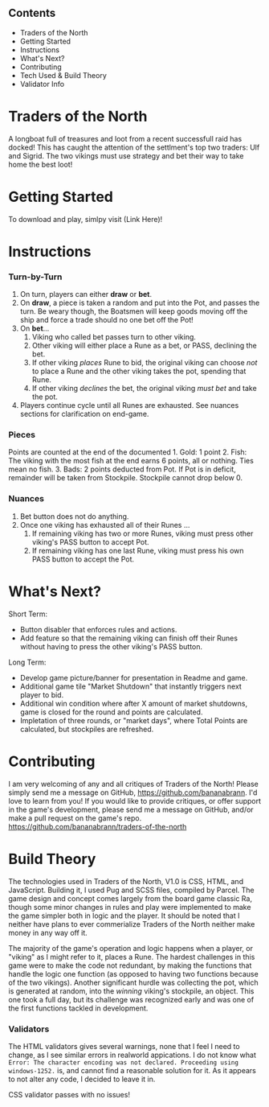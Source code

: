 ## Contents
* Traders of the North
* Getting Started
* Instructions
* What's Next?
* Contributing
* Tech Used & Build Theory
* Validator Info

# Traders of the North
A longboat full of treasures and loot from a recent successfull raid has docked! This has caught the attention of the settlment's top two traders: Ulf and Sigrid. The two vikings must use strategy and bet their way to take home the best loot!

# Getting Started
To download and play, simlpy visit (Link Here)!

# Instructions
### Turn-by-Turn


1. On turn, players can either **draw** or **bet**.
1. On **draw**, a piece is taken a random and put into the Pot, and passes the turn. Be weary though, the Boatsmen will keep goods moving off the ship and force a trade should no one bet off the Pot!
1. On **bet**...
    1. Viking who called bet passes turn to other viking.
    1. Other viking will either place a Rune as a bet, or PASS, declining the bet.
    1. If other viking *places* Rune to bid, the original viking can choose *not* to place a Rune and the other viking takes the pot, spending that Rune.
    1. If other viking *declines* the bet, the original viking *must bet* and take the pot.
1. Players continue cycle until all Runes are exhausted. See nuances sections for clarification on end-game.

### Pieces
Points are counted at the end of the documented
    1. Gold: 1 point
    2. Fish: The viking with the most fish at the end earns 6 points, all or nothing. Ties mean no fish.
    3. Bads: 2 points deducted from Pot. If Pot is in deficit, remainder will be taken from Stockpile. Stockpile cannot drop below 0.

### Nuances
1. Bet button does not do anything.
1. Once one viking has exhausted all of their Runes ...
    1. If remaining viking has two or more Runes, viking must press other viking's PASS button to accept Pot.
    1. If remaining viking has one last Rune, viking must press his own PASS button to accept the Pot.

# What's Next?
Short Term:
- Button disabler that enforces rules and actions.
- Add feature so that the remaining viking can finish off their Runes without having to press the other viking's PASS button.

Long Term:
- Develop game picture/banner for presentation in Readme and game.
- Additional game tile "Market Shutdown" that instantly triggers next player to bid.
- Additional win condition where after X amount of market shutdowns, game is closed for the round and points are calculated.
- Impletation of three rounds, or "market days", where Total Points are calculated, but stockpiles are refreshed.

# Contributing
I am very welcoming of any and all critiques of Traders of the North! Please simply send me a message on GitHub, https://github.com/bananabrann. I'd love to learn from you!
If you would like to provide critiques, or offer support in the game's development, please send me a message on GitHub, and/or make a pull request on the game's repo. https://github.com/bananabrann/traders-of-the-north

# Build Theory
The technologies used in Traders of the North, V1.0 is CSS, HTML, and JavaScript. Building it, I used Pug and SCSS files, compiled by Parcel. The game design and concept comes largely from the board game classic Ra, though some minor changes in rules and play were implemented to make the game simpler both in logic and the player. It should be noted that I neither have plans to ever commerialize Traders of the North neither make money in any way off it.

The majority of the game's operation and logic happens when a player, or "viking" as I might refer to it, places a Rune. The hardest challenges in this game were to make the code not redundant, by making the functions that handle the logic one function (as opposed to having two functions because of the two vikings). Another significant hurdle was collecting the pot, which is generated at random, into the *winning* viking's stockpile, an object. This one took a full day, but its challenge was recognized early and was one of the first functions tackled in development.

### Validators
The HTML validators gives several warnings, none that I feel I need to change, as I see similar errors in realworld appications.
I do not know what `Error: The character encoding was not declared. Proceeding using windows-1252.` is, and cannot find a reasonable solution for it. As it appears to not alter any code, I decided to leave it in.

CSS validator passes with no issues!

